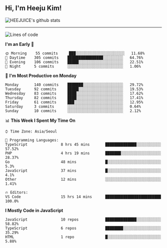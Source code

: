 ## Hi, I'm Heeju Kim!

![HEEJUICE's github stats](https://github-readme-stats.vercel.app/api?username=HEEJUICE&show_icons=true)

---
<!--START_SECTION:waka-->
![Lines of code](https://img.shields.io/badge/From%20Hello%20World%20I%27ve%20Written-12.0%20million%20lines%20of%20code-blue)

**I'm an Early 🐤** 

```text
🌞 Morning    55 commits     ███░░░░░░░░░░░░░░░░░░░░░░   11.68% 
🌆 Daytime    305 commits    ████████████████░░░░░░░░░   64.76% 
🌃 Evening    106 commits    █████░░░░░░░░░░░░░░░░░░░░   22.51% 
🌙 Night      5 commits      ░░░░░░░░░░░░░░░░░░░░░░░░░   1.06%

```
📅 **I'm Most Productive on Monday** 

```text
Monday       140 commits    ███████░░░░░░░░░░░░░░░░░░   29.72% 
Tuesday      92 commits     █████░░░░░░░░░░░░░░░░░░░░   19.53% 
Wednesday    83 commits     ████░░░░░░░░░░░░░░░░░░░░░   17.62% 
Thursday     82 commits     ████░░░░░░░░░░░░░░░░░░░░░   17.41% 
Friday       61 commits     ███░░░░░░░░░░░░░░░░░░░░░░   12.95% 
Saturday     3 commits      ░░░░░░░░░░░░░░░░░░░░░░░░░   0.64% 
Sunday       10 commits     ░░░░░░░░░░░░░░░░░░░░░░░░░   2.12%

```


📊 **This Week I Spent My Time On** 

```text
⌚︎ Time Zone: Asia/Seoul

💬 Programming Languages: 
TypeScript               8 hrs 45 mins       ██████████████░░░░░░░░░░░   57.52% 
PHP                      4 hrs 19 mins       ███████░░░░░░░░░░░░░░░░░░   28.37% 
Go                       48 mins             █░░░░░░░░░░░░░░░░░░░░░░░░   5.3% 
JavaScript               37 mins             █░░░░░░░░░░░░░░░░░░░░░░░░   4.1% 
Other                    12 mins             ░░░░░░░░░░░░░░░░░░░░░░░░░   1.41%

🔥 Editors: 
VS Code                  15 hrs 14 mins      █████████████████████████   100.0%

```

**I Mostly Code in JavaScript** 

```text
JavaScript               10 repos            ██████████████░░░░░░░░░░░   58.82% 
TypeScript               6 repos             ████████░░░░░░░░░░░░░░░░░   35.29% 
HTML                     1 repo              █░░░░░░░░░░░░░░░░░░░░░░░░   5.88%

```



<!--END_SECTION:waka-->
